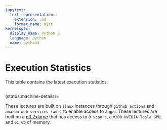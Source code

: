 ```yaml
---
jupytext:
  text_representation:
    extension: .md
    format_name: myst
kernelspec:
  display_name: Python 3
  language: python
  name: python3
---
```


# Execution Statistics

This table contains the latest execution statistics.

```{nb-exec-table}
```

(status:machine-details)=

These lectures are built on `linux` instances through `github actions`  and `amazon web services (aws)` to
enable access to a `gpu`. These lectures are built on a [p3.2xlarge](https://aws.amazon.com/ec2/instance-types/p3/)
that has access to `8 vcpu's`, a `V100 NVIDIA Tesla GPU`, and `61 Gb` of memory.
